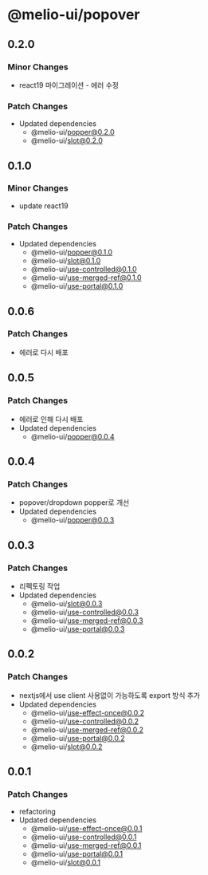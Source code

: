 # @melio-ui/popover

## 0.2.0

### Minor Changes

- react19 마이그레이션 - 에러 수정

### Patch Changes

- Updated dependencies
  - @melio-ui/popper@0.2.0
  - @melio-ui/slot@0.2.0

## 0.1.0

### Minor Changes

- update react19

### Patch Changes

- Updated dependencies
  - @melio-ui/popper@0.1.0
  - @melio-ui/slot@0.1.0
  - @melio-ui/use-controlled@0.1.0
  - @melio-ui/use-merged-ref@0.1.0
  - @melio-ui/use-portal@0.1.0

## 0.0.6

### Patch Changes

- 에러로 다시 배포

## 0.0.5

### Patch Changes

- 에러로 인해 다시 배포
- Updated dependencies
  - @melio-ui/popper@0.0.4

## 0.0.4

### Patch Changes

- popover/dropdown popper로 개선
- Updated dependencies
  - @melio-ui/popper@0.0.3

## 0.0.3

### Patch Changes

- 리펙토링 작업
- Updated dependencies
  - @melio-ui/slot@0.0.3
  - @melio-ui/use-controlled@0.0.3
  - @melio-ui/use-merged-ref@0.0.3
  - @melio-ui/use-portal@0.0.3

## 0.0.2

### Patch Changes

- nextjs에서 use client 사용없이 가능하도록 export 방식 추가
- Updated dependencies
  - @melio-ui/use-effect-once@0.0.2
  - @melio-ui/use-controlled@0.0.2
  - @melio-ui/use-merged-ref@0.0.2
  - @melio-ui/use-portal@0.0.2
  - @melio-ui/slot@0.0.2

## 0.0.1

### Patch Changes

- refactoring
- Updated dependencies
  - @melio-ui/use-effect-once@0.0.1
  - @melio-ui/use-controlled@0.0.1
  - @melio-ui/use-merged-ref@0.0.1
  - @melio-ui/use-portal@0.0.1
  - @melio-ui/slot@0.0.1
